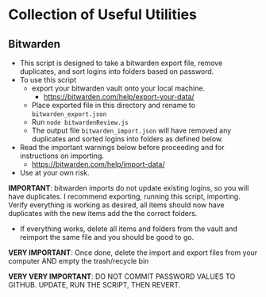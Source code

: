 # Collection of Useful Utilities

## Bitwarden
* This script is designed to take a bitwarden export file, remove duplicates, and sort logins into folders based on password.
* To use this script
  * export your bitwarden vault onto your local machine.
    * https://bitwarden.com/help/export-your-data/
  * Place exported file in this directory and rename to `bitwarden_export.json`
  * Run `node bitwardenReview.js`
  * The output file `bitwarden_import.json` will have removed any duplicates and sorted logins into folders as defined below.
* Read the important warnings below before proceeding and for instructions on importing.
  * https://bitwarden.com/help/import-data/
* Use at your own risk.

**IMPORTANT**: bitwarden imports do not update existing logins, so you will have duplicates. I recommend exporting, running this script, importing. Verify everything is working as desired, all items should now have duplicates with the new items add the the correct folders.
  * If everything works, delete all items and folders from the vault and reimport the same file and you should be good to go.

**VERY IMPORTANT**: Once done, delete the import and export files from your computer AND empty the trash/recycle bin

**VERY VERY IMPORTANT**: DO NOT COMMIT PASSWORD VALUES TO GITHUB. UPDATE, RUN THE SCRIPT, THEN REVERT.